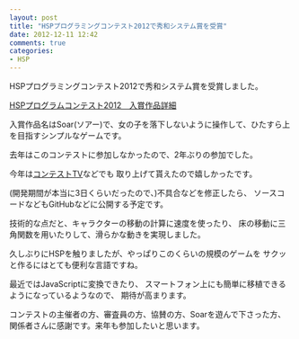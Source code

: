 ```yaml
---
layout: post
title: "HSPプログラミングコンテスト2012で秀和システム賞を受賞"
date: 2012-12-11 12:42
comments: true
categories: 
- HSP
---
```


HSPプログラミングコンテスト2012で秀和システム賞を受賞しました。

[HSPプログラムコンテスト2012　入賞作品詳細](http://hsp.tv/contest2012/cntst_fresult.html#313)

入賞作品名はSoar(ソアー)で、女の子を落下しないように操作して、ひたすら上を目指すシンプルなゲームです。

去年はこのコンテストに参加しなかったので、2年ぶりの参加でした。

今年は[コンテストTV](http://www.ustream.tv/recorded/27086650)などでも
取り上げて貰えたので嬉しかったです。

(開発期間が本当に3日くらいだったので、)不具合などを修正したら、
ソースコードなどもGitHubなどに公開する予定です。

技術的な点だと、キャラクターの移動の計算に速度を使ったり、
床の移動に三角関数を用いたりして、滑らかな動きを実現しました。

久しぶりにHSPを触りましたが、やっぱりこのくらいの規模のゲームを
サクッと作るにはとても便利な言語ですね。

最近ではJavaScriptに変換できたり、
スマートフォン上にも簡単に移植できるようになっているようなので、
期待が高まります。

コンテストの主催者の方、審査員の方、協賛の方、Soarを遊んで下さった方、
関係者さんに感謝です。来年も参加したいと思います。
